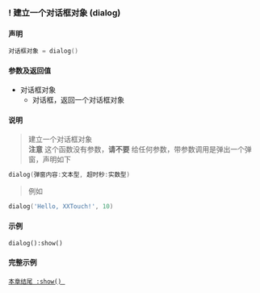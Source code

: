 ### \! 建立一个对话框对象 \(**dialog**\)


#### 声明
```lua
对话框对象 = dialog()
```


#### 参数及返回值
- 对话框对象
    - 对话框，返回一个对话框对象


#### 说明
> 建立一个对话框对象  
> **注意** 这个函数没有参数，**请不要** 给任何参数，带参数调用是弹出一个弹窗，声明如下  
```lua
dialog(弹窗内容:文本型, 超时秒:实数型)
```
> 例如  
```lua
dialog('Hello, XXTouch!', 10)
```


#### 示例  
```
dialog():show()
```


#### 完整示例
[`本章结尾 :show() `](/Handbook/dialog/_show.md)  

